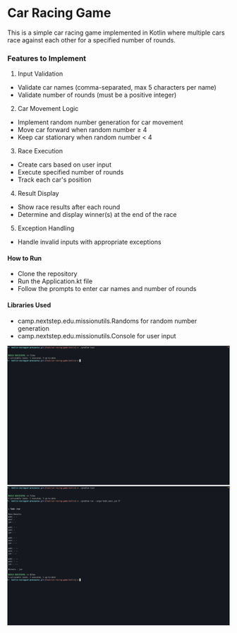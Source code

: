 # Car Racing Game
This is a simple car racing game implemented in Kotlin where multiple cars race against each other for a specified number of rounds.

### Features to Implement
1. Input Validation
- Validate car names (comma-separated, max 5 characters per name)
- Validate number of rounds (must be a positive integer)

2. Car Movement Logic

- Implement random number generation for car movement
- Move car forward when random number ≥ 4
- Keep car stationary when random number < 4

3. Race Execution
- Create cars based on user input
- Execute specified number of rounds
- Track each car's position

4. Result Display
- Show race results after each round
- Determine and display winner(s) at the end of the race

5. Exception Handling
- Handle invalid inputs with appropriate exceptions

#### How to Run
- Clone the repository
- Run the Application.kt file
- Follow the prompts to enter car names and number of rounds

#### Libraries Used
- camp.nextstep.edu.missionutils.Randoms for random number generation
- camp.nextstep.edu.missionutils.Console for user input

![screenshot](screenshot/1.png)
![screenshot](screenshot/2.png)